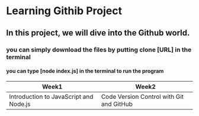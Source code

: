 # Learning Githib Project
## In this project, we will dive into the Github world.
### you can simply download the files by putting clone [URL] in the terminal
#### you can type [node index.js] in the terminal to run the program

| **Week1** | **Week2** |
| - | - |
| Introduction to JavaScript and Node.js| Code Version Control with Git and GitHub|

